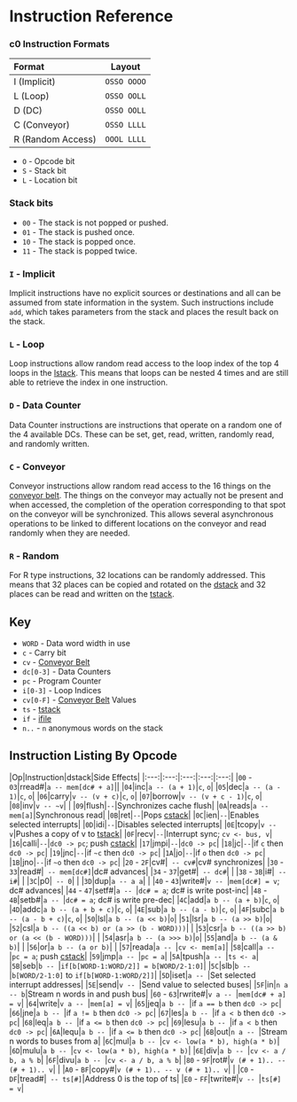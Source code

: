 # Instruction Reference

### c0 Instruction Formats

| Format | Layout |
|:------ |:------:|
|I (Implicit)|`OSSO OOOO`|
|L (Loop)|`OSSO OOLL`|
|D (DC)|`OSSO OOLL`|
|C (Conveyor)|`OSSO LLLL`|
|R (Random Access)|`OOOL LLLL`|

 - `O` - Opcode bit
 - `S` - Stack bit
 - `L` - Location bit

### Stack bits
- `00` - The stack is not popped or pushed.
- `01` - The stack is pushed once.
- `10` - The stack is popped once.
- `11` - The stack is popped twice.

### `I` - Implicit
Implicit instructions have no explicit sources or destinations and all can be assumed from state information in the system. Such instructions include `add`, which takes parameters from the stack and places the result back on the stack.

### `L` - Loop
Loop instructions allow random read access to the loop index of the top 4 loops in the [lstack](architecture/lstack.html). This means that loops can be nested 4 times and are still able to retrieve the index in one instruction.

### `D` - Data Counter
Data Counter instructions are instructions that operate on a random one of the 4 available DCs. These can be set, get, read, written, randomly read, and randomly written.

### `C` - Conveyor
Conveyor instructions allow random read access to the 16 things on the [conveyor belt](architecture/conveyor.html). The things on the conveyor may actually not be present and when accessed, the completion of the operation corresponding to that spot on the conveyor will be synchronized. This allows several asynchronous operations to be linked to different locations on the conveyor and read randomly when they are needed.

### `R` - Random
For R type instructions, 32 locations can be randomly addressed. This means that 32 places can be copied and rotated on the [dstack](architecture/dstack.html) and 32 places can be read and written on the [tstack](architecture/tstack.html).

## Key
- `WORD` - Data word width in use
- `c` - Carry bit
- `cv` - [Conveyor Belt](architecture/conveyor.html)
- `dc[0-3]` - Data Counters
- `pc` - Program Counter
- `i[0-3]` - Loop Indices
- `cv[0-F]` - [Conveyor Belt](architecture/conveyor.html) Values
- `ts` - [tstack](architecture/tstack.html)
- `if` - [ifile](architecture/ifile.html)
- `n..` - `n` anonymous words on the stack

## Instruction Listing By Opcode

|Op|Instruction|dstack|Side Effects|
|:---:|:---:|:---:|:---:|:---:|
|`00` - `03`|rread#|`a -- mem[dc# + a]`||
|`04`|inc|`a -- (a + 1)`|`c`, `o`|
|`05`|dec|`a -- (a - 1)`|`c`, `o`|
|`06`|carry|`v -- (v + c)`|`c`, `o`|
|`07`|borrow|`v -- (v + c - 1)`|`c`, `o`|
|`08`|inv|`v -- ~v`| |
|`09`|flush|` -- `|Synchronizes cache flush|
|`0A`|reads|`a -- mem[a]`|Synchronous read|
|`0B`|ret|` -- `|Pops [cstack](architecture/cstack.html)|
|`0C`|ien|` -- `|Enables selected interrupts|
|`0D`|idi|` -- `|Disables selected interrupts|
|`0E`|tcopy|`v -- v`|Pushes a copy of v to [tstack](architecture/tstack.html)|
|`0F`|recv|` -- `|Interrupt sync; `cv <- bus, v`|
|`16`|calli|` -- `|`dc0 -> pc`; push [cstack](architecture/cstack.html)|
|`17`|jmpi|` -- `|`dc0 -> pc`|
|`18`|jc|` -- `|if `c` then `dc0 -> pc`|
|`19`|jnc|` -- `|if `~c` then `dc0 -> pc`|
|`1A`|jo|` -- `|if `o` then `dc0 -> pc`|
|`1B`|jno|` -- `|if `~o` then `dc0 -> pc`|
|`20` - `2F`|cv#|` -- cv#`|cv# synchronizes|
|`30` - `33`|read#|` -- mem[dc#]`|dc# advances|
|`34` - `37`|get#|` -- dc#`| |
|`38` - `3B`|i#|` -- i#`| |
|`3C`|p0|` -- 0`| |
|`3D`|dup|`a -- a a`| |
|`40` - `43`|write#|`v -- `|`mem[dc#] = v`; dc# advances|
|`44` - `47`|setf#|`a -- `|`dc# = a`; dc# is write post-inc|
|`48` - `4B`|setb#|`a -- `|`dc# = a`; dc# is write pre-dec|
|`4C`|add|`a b -- (a + b)`|`c`, `o`|
|`4D`|addc|`a b -- (a + b + c)`|`c`, `o`|
|`4E`|sub|`a b -- (a - b)`|`c`, `o`|
|`4F`|subc|`a b -- (a - b + c)`|`c`, `o`|
|`50`|lsl|`a b -- (a << b)`|`o`|
|`51`|lsr|`a b -- (a >> b)`|`o`|
|`52`|csl|`a b -- ((a << b) or (a >> (b - WORD)))`| |
|`53`|csr|`a b -- ((a >> b) or (a << (b - WORD)))`| |
|`54`|asr|`a b -- (a >>> b)`|`o`|
|`55`|and|`a b -- (a & b)`| |
|`56`|or|`a b -- (a or b)`| |
|`57`|reada|`a -- `|`cv <- mem[a]`|
|`58`|call|`a -- `|`pc = a`; push [cstack](architecture/cstack.html)|
|`59`|jmp|`a -- `|`pc = a`|
|`5A`|tpush|`a -- `|`ts <- a`|
|`5B`|seb|`b -- `|`if[b[WORD-1:WORD/2]] = b[WORD/2-1:0]`|
|`5C`|slb|`b -- `|`b[WORD/2-1:0]` to `if[b[WORD-1:WORD/2]]`|
|`5D`|iset|`a -- `|Set selected interrupt addresses|
|`5E`|send|`v -- `|Send value to selected buses|
|`5F`|in|`n a -- b`|Stream n words in and push bus|
|`60` - `63`|rwrite#|`v a -- `|`mem[dc# + a] = v`|
|`64`|write|`v a -- `|`mem[a] = v`|
|`65`|jeq|`a b -- `|if `a == b` then `dc0 -> pc`|
|`66`|jne|`a b -- `|if `a != b` then `dc0 -> pc`|
|`67`|les|`a b -- `|if `a < b` then `dc0 -> pc`|
|`68`|leq|`a b -- `|if `a <= b` then `dc0 -> pc`|
|`69`|lesu|`a b -- `|if `a < b` then `dc0 -> pc`|
|`6A`|lequ|`a b -- `|if `a <= b` then `dc0 -> pc`|
|`6B`|out|`n a -- `|Stream n words to buses from a|
|`6C`|mul|`a b -- `|`cv <- low(a * b), high(a * b)`|
|`6D`|mulu|`a b -- `|`cv <- low(a * b), high(a * b)`|
|`6E`|div|`a b -- `|`cv <- a / b, a % b`|
|`6F`|divu|`a b -- `|`cv <- a / b, a % b`|
|`80` - `9F`|rot#|`v (# + 1).. -- (# + 1).. v`| |
|`A0` - `BF`|copy#|`v (# + 1).. -- v (# + 1).. v`| |
|`C0` - `DF`|tread#|` -- ts[#]`|Address 0 is the top of ts|
|`E0` - `FF`|twrite#|`v -- `|`ts[#] = v`|
